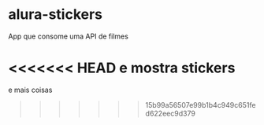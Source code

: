 # alura-stickers
App que consome uma API de filmes


<<<<<<< HEAD
e mostra stickers
=======
e mais coisas
>>>>>>> 15b99a56507e99b1b4c949c651fed622eec9d379
